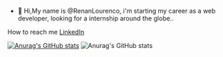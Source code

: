 - 👋 Hi,My name is @RenanLourenco, i'm starting my career as a web developer, looking for a internship around the globe..

How to reach me [LinkedIn](https://www.linkedin.com/in/renan-de-melo-lourenço-963434200/)

[![Anurag's GitHub stats](https://github-readme-stats.vercel.app/api?username=RenanLourenco)](https://github.com/anuraghazra/github-readme-stats)
![Anurag's GitHub stats](https://github-readme-stats.vercel.app/api?username=anuraghazra&theme=dark&show_icons=true)
